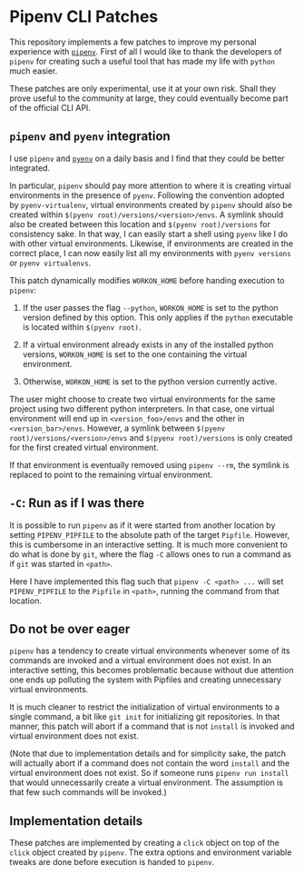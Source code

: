 # Pipenv CLI Patches

This repository implements a few patches to improve my personal experience with [`pipenv`](https://github.com/pypa/pipenv). First of all I would like to thank the developers of `pipenv` for creating such a useful tool that has made my life with `python` much easier.

These patches are only experimental, use it at your own risk. Shall they prove useful to the community at large, they could eventually become part of the official CLI API.

## `pipenv` and `pyenv` integration

I use `pipenv` and [`pyenv`](https://github.com/pyenv/pyenv) on a daily basis and I find that they could be better integrated.

In particular, `pipenv` should pay more attention to where it is creating virtual environments in the presence of `pyenv`. Following the convention adopted by `pyenv-virtualenv`, virtual environments created by `pipenv` should also be created within `$(pyenv root)/versions/<version>/envs`. A symlink should also be created between this location and `$(pyenv root)/versions` for consistency sake. In that way, I can easily start a shell using `pyenv` like I do with other virtual environments. Likewise, if environments are created in the correct place, I can now easily list all my environments with `pyenv versions` or `pyenv virtualenvs`.

This patch dynamically modifies `WORKON_HOME` before handing execution to `pipenv`:

1. If the user passes the flag `--python`, `WORKON_HOME` is set to the python version defined by this option. This only applies if the `python` executable is located within `$(pyenv root)`.

2. If a virtual environment already exists in any of the installed python versions, `WORKON_HOME` is set to the one containing the virtual environment.

3. Otherwise, `WORKON_HOME` is set to the python version currently active.

The user might choose to create two virtual environments for the same project using two different python interpreters. In that case, one virtual environment will end up in `<version_foo>/envs` and the other in `<version_bar>/envs`. However, a symlink between `$(pyenv root)/versions/<version>/envs` and `$(pyenv root)/versions` is only created for the first created virtual environment. 

If that environment is eventually removed using `pipenv --rm`, the symlink is replaced to point to the remaining virtual environment.

## `-C`: Run as if I was there

It is possible to run `pipenv` as if it were started from another location by setting `PIPENV_PIPFILE` to the absolute path of the target `Pipfile`. However, this is cumbersome in an interactive setting. It is much more convenient to do what is done by `git`, where the flag `-C` allows ones to run a command as if `git` was started in `<path>`.

Here I have implemented this flag such that `pipenv -C <path> ...` will set `PIPENV_PIPFILE` to the `Pipfile` in `<path>`, running the command from that location.

## Do not be over eager

`pipenv` has a tendency to create virtual environments whenever some of its commands are invoked and a virtual environment does not exist. In an interactive setting, this becomes problematic because without due attention one ends up polluting the system with Pipfiles and creating unnecessary virtual environments. 

It is much cleaner to restrict the initialization of virtual environments to a single command, a bit like `git init` for initializing git repositories. In that manner, this patch will abort if a command that is not `install` is invoked and virtual environment does not exist. 

(Note that due to implementation details and for simplicity sake, the patch will actually abort if a command does not contain the word `install` and the virtual environment does not exist. So if someone runs `pipenv run install` that would unnecessarily create a virtual environment. The assumption is that few such commands will be invoked.)

## Implementation details

These patches are implemented by creating a `click` object on top of the `click` object created by `pipenv`. The extra options and environment variable tweaks are done before execution is handed to `pipenv`. 
